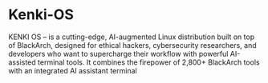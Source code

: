# Kenki-OS
KENKI OS – is a cutting-edge, AI-augmented Linux distribution built on top of BlackArch, designed for ethical hackers, cybersecurity researchers, and developers who want to supercharge their workflow with powerful AI-assisted terminal tools. It combines the firepower of 2,800+ BlackArch tools with an integrated AI assistant terminal 
